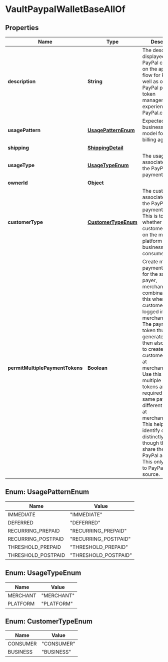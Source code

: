 

# VaultPaypalWalletBaseAllOf


## Properties

| Name | Type | Description | Notes |
|------------ | ------------- | ------------- | -------------|
|**description** | **String** | The description displayed to PayPal consumer on the approval flow for PayPal, as well as on the PayPal payment token management experience on PayPal.com. |  [optional] |
|**usagePattern** | [**UsagePatternEnum**](#UsagePatternEnum) | Expected business/pricing model for the billing agreement. |  [optional] |
|**shipping** | [**ShippingDetail**](ShippingDetail.md) |  |  [optional] |
|**usageType** | [**UsageTypeEnum**](#UsageTypeEnum) | The usage type associated with the PayPal payment token. |  [optional] |
|**ownerId** | **Object** |  |  [optional] |
|**customerType** | [**CustomerTypeEnum**](#CustomerTypeEnum) | The customer type associated with the PayPal payment token. This is to indicate whether the customer acting on the merchant / platform is either a business or a consumer. |  [optional] |
|**permitMultiplePaymentTokens** | **Boolean** | Create multiple payment tokens for the same payer, merchant/platform combination. Use this when the customer has not logged in at merchant/platform. The payment token thus generated, can then also be used to create the customer account at merchant/platform. Use this also when multiple payment tokens are required for the same payer, different customer at merchant/platform. This helps to identify customers distinctly even though they may share the same PayPal account. This only applies to PayPal payment source. |  [optional] |



## Enum: UsagePatternEnum

| Name | Value |
|---- | -----|
| IMMEDIATE | &quot;IMMEDIATE&quot; |
| DEFERRED | &quot;DEFERRED&quot; |
| RECURRING_PREPAID | &quot;RECURRING_PREPAID&quot; |
| RECURRING_POSTPAID | &quot;RECURRING_POSTPAID&quot; |
| THRESHOLD_PREPAID | &quot;THRESHOLD_PREPAID&quot; |
| THRESHOLD_POSTPAID | &quot;THRESHOLD_POSTPAID&quot; |



## Enum: UsageTypeEnum

| Name | Value |
|---- | -----|
| MERCHANT | &quot;MERCHANT&quot; |
| PLATFORM | &quot;PLATFORM&quot; |



## Enum: CustomerTypeEnum

| Name | Value |
|---- | -----|
| CONSUMER | &quot;CONSUMER&quot; |
| BUSINESS | &quot;BUSINESS&quot; |



